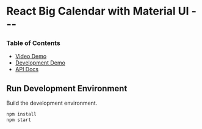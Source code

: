 # React Big Calendar with Material UI ---

### Table of Contents

- [Video Demo](https://siasky.net/AADhtzOuKWsR8zBV-QsCYE2I_sy2Nj-uSx-rmkCDPL54sA)
- [Development Demo](https://spiffy-toffee-969fef.netlify.app/)
- [API Docs](https://ts-dev-api.glootie.ml/docs/)

## Run Development Environment

Build the development environment.

```bash
npm install
npm start
```

